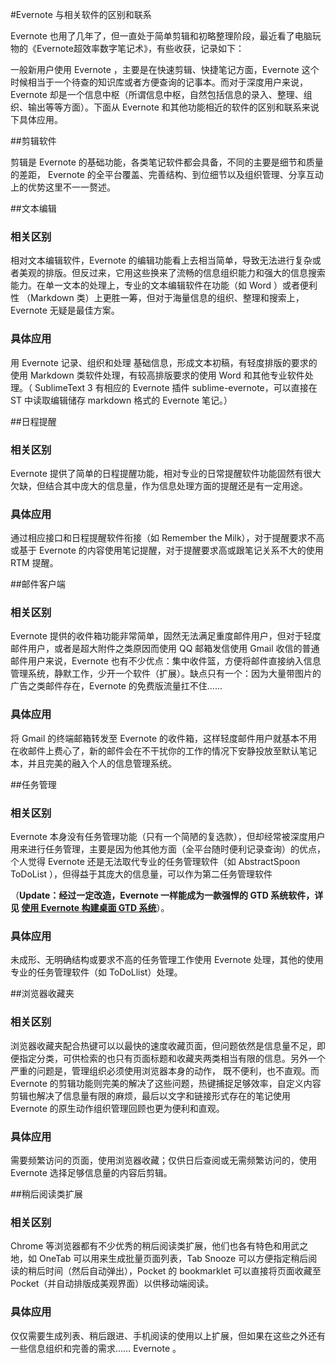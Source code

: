 #Evernote 与相关软件的区别和联系

Evernote 也用了几年了，但一直处于简单剪辑和初略整理阶段，最近看了电脑玩物的《Evernote超效率数字笔记术》，有些收获，记录如下：

 一般新用户使用 Evernote ，主要是在快速剪辑、快捷笔记方面，Evernote 这个时候相当于一个待查的知识库或者方便查询的记事本。而对于深度用户来说，Evernote 却是一个信息中枢（所谓信息中枢，自然包括信息的录入、整理、组织、输出等等方面）。下面从 Evernote 和其他功能相近的软件的区别和联系来说下具体应用。

##剪辑软件

剪辑是 Evernote 的基础功能，各类笔记软件都会具备，不同的主要是细节和质量的差距， Evernote 的全平台覆盖、完善结构、到位细节以及组织管理、分享互动上的优势这里不一一赘述。

##文本编辑

### **相关区别**

相对文本编辑软件，Evernote 的编辑功能看上去相当简单，导致无法进行复杂或者美观的排版。但反过来，它用这些换来了流畅的信息组织能力和强大的信息搜索能力。在单一文本的处理上，专业的文本编辑软件在功能（如 Word ）或者便利性 （Markdown 类）上更胜一筹，但对于海量信息的组织、整理和搜索上，Evernote 无疑是最佳方案。

### **具体应用**

用 Evernote 记录、组织和处理 基础信息，形成文本初稿，有轻度排版的要求的使用 Markdown 类软件处理，有较高排版要求的使用 Word 和其他专业软件处理。（ SublimeText 3 有相应的 Evernote 插件 sublime-evernote，可以直接在 ST 中读取编辑储存 markdown 格式的 Evernote 笔记。）

##日程提醒

### **相关区别**

 Evernote 提供了简单的日程提醒功能，相对专业的日常提醒软件功能固然有很大欠缺，但结合其中庞大的信息量，作为信息处理方面的提醒还是有一定用途。

### **具体应用**

通过相应接口和日程提醒软件衔接（如 Remember the Milk），对于提醒要求不高或基于 Evernote 的内容使用笔记提醒，对于提醒要求高或跟笔记关系不大的使用 RTM 提醒。

##邮件客户端

### **相关区别**

Evernote 提供的收件箱功能非常简单，固然无法满足重度邮件用户，但对于轻度邮件用户，或者是超大附件之类原因而使用 QQ 邮箱发信使用 Gmail 收信的普通邮件用户来说，Evernote 也有不少优点：集中收件篮，方便将邮件直接纳入信息管理系统，静默工作，少开一个软件（扩展）。缺点只有一个：因为大量带图片的广告之类邮件存在，Evernote 的免费版流量扛不住……

### **具体应用**

将 Gmail 的终端邮箱转发至 Evernote 的收件箱，这样轻度邮件用户就基本不用在收邮件上费心了，新的邮件会在不干扰你的工作的情况下安静投放至默认笔记本，并且完美的融入个人的信息管理系统。

##任务管理

### **相关区别**

Evernote 本身没有任务管理功能（只有一个简陋的复选款），但却经常被深度用户用来进行任务管理，主要是因为他其他方面（全平台随时便利记录查询）的优点，个人觉得 Evernote 还是无法取代专业的任务管理软件（如 AbstractSpoon ToDoList ），但得益于其庞大的信息量，可以作为第二任务管理软件

（**Update：经过一定改造，Evernote 一样能成为一款强悍的 GTD 系统软件，详见 [使用 Evernote 构建桌面 GTD 系统](http://cloudlet.info/t/284)**）。

### **具体应用**

未成形、无明确结构或要求不高的任务管理工作使用 Evernote 处理，其他的使用专业的任务管理软件（如 ToDoLlist）处理。

##浏览器收藏夹

### **相关区别**

浏览器收藏夹配合热键可以以最快的速度收藏页面，但问题依然是信息量不足，即便指定分类，可供检索的也只有页面标题和收藏夹两类相当有限的信息。另外一个严重的问题是，管理组织必须使用浏览器本身的动作， 既不便利，也不直观。而 Evernote 的剪辑功能则完美的解决了这些问题，热键捕捉足够效率，自定义内容剪辑也解决了信息量有限的麻烦，最后以文字和链接形式存在的笔记使用 Evernote 的原生动作组织管理回顾也更为便利和直观。

### **具体应用**

需要频繁访问的页面，使用浏览器收藏；仅供日后查阅或无需频繁访问的，使用 Evernote 选择足够信息量的内容后剪辑。

##稍后阅读类扩展
### **相关区别**

Chrome 等浏览器都有不少优秀的稍后阅读类扩展，他们也各有特色和用武之地，如 OneTab 可以用来生成批量页面列表，Tab Snooze 可以方便指定稍后阅读的稍后时间（然后自动弹出），Pocket 的  bookmarklet 可以直接将页面收藏至 Pocket（并自动排版成美观界面）以供移动端阅读。

### **具体应用**

仅仅需要生成列表、稍后跟进、手机阅读的使用以上扩展，但如果在这些之外还有一些信息组织和完善的需求…… Evernote 。